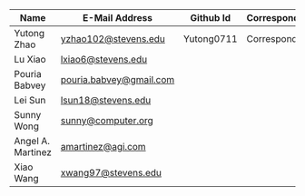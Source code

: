 | Name				| E-Mail Address				| Github Id | Corresponding	|
| ----------------- | ----------------------------- | --------- | ------------- |
| Yutong Zhao		| yzhao102@stevens.edu			| Yutong0711| Corresponding |
| Lu Xiao			| lxiao6@stevens.edu	   		|			| 				|
| Pouria Babvey		| pouria.babvey@gmail.com		|  			| 				|
| Lei Sun			| lsun18@stevens.edu			|			| 				|
| Sunny Wong 		| sunny@computer.org			|			|				|
| Angel A. Martinez	| amartinez@agi.com				|			|				|
| Xiao Wang			| xwang97@stevens.edu			|			|				|